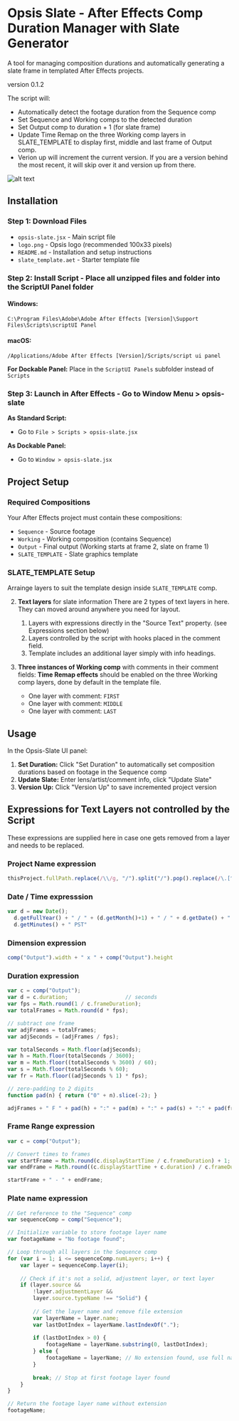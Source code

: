 # Opsis Slate - After Effects Comp Duration Manager with Slate Generator

A tool for managing composition durations and automatically generating a slate frame in templated After Effects projects.

version 0.1.2

The script will:
- Automatically detect the footage duration from the Sequence comp
- Set Sequence and Working comps to the detected duration
- Set Output comp to duration + 1 (for slate frame)
- Update Time Remap on the three Working comp layers in SLATE_TEMPLATE to display first, middle and last frame of Output comp.
- Verion up will increment the current version. If you are a version behind the most recent, it will skip over it and version up from there.

![alt text](https://github.com/shango/opsis-slate/main/logo/screen_ui_panle.png?raw=true)

## Installation

### Step 1: Download Files
- `opsis-slate.jsx` - Main script file
- `logo.png` - Opsis logo (recommended 100x33 pixels)
- `README.md` - Installation and setup instructions
- `slate_template.aet` - Starter template file

### Step 2: Install Script - Place all unzipped files and folder into the ScriptUI Panel folder

#### Windows:
```
C:\Program Files\Adobe\Adobe After Effects [Version]\Support Files\Scripts\scriptUI Panel
```

#### macOS:
```
/Applications/Adobe After Effects [Version]/Scripts/script ui panel
```

**For Dockable Panel:** Place in the `ScriptUI Panels` subfolder instead of `Scripts`


### Step 3: Launch in After Effects - Go to Window Menu > opsis-slate


**As Standard Script:**
- Go to `File > Scripts > opsis-slate.jsx`

**As Dockable Panel:**
- Go to `Window > opsis-slate.jsx`

## Project Setup

### Required Compositions

Your After Effects project must contain these compositions:

- `Sequence` - Source footage
- `Working` - Working composition (contains Sequence)  
- `Output` - Final output (Working starts at frame 2, slate on frame 1)
- `SLATE_TEMPLATE` - Slate graphics template

### SLATE_TEMPLATE Setup

Arrainge layers to suit the template design inside `SLATE_TEMPLATE` comp.

2. **Text layers** for slate information
   There are 2 types of text layers in here. They can moved around anywhere you need for layout.
   1. Layers with expressions directly in the "Source Text" property. (see Expressions section below)
   2. Layers controlled by the script with hooks placed in the comment field.
   3. Template includes an additional layer simply with info headings.

1. **Three instances of Working comp** with comments in their comment fields:
   **Time Remap effects** should be enabled on the three Working comp layers, done by default in the template file.
 
   - One layer with comment: `FIRST`
   - One layer with comment: `MIDDLE`
   - One layer with comment: `LAST`

## Usage
In the Opsis-Slate UI panel:

1. **Set Duration:** Click "Set Duration" to automatically set composition durations based on footage in the Sequence comp
2. **Update Slate:** Enter lens/artist/comment info, click "Update Slate"  
3. **Version Up:** Click "Version Up" to save incremented project version


## Expressions for Text Layers not controlled by the Script

These expressions are supplied here in case one gets removed from a layer and needs to be replaced.

### Project Name expression

```jsx
thisProject.fullPath.replace(/\\/g, "/").split("/").pop().replace(/\.[^\.]+$/, "")
```

### Date / Time expresssion

```jsx
var d = new Date();
  d.getFullYear() + " / " + (d.getMonth()+1) + " / " + d.getDate() + " " + d.getHours() + ":" +
  d.getMinutes() + " PST"
```
### Dimension expression

```jsx
comp("Output").width + " x " + comp("Output").height
```
### Duration expression

```jsx
var c = comp("Output");
var d = c.duration;                  // seconds
var fps = Math.round(1 / c.frameDuration);
var totalFrames = Math.round(d * fps);

// subtract one frame
var adjFrames = totalFrames;
var adjSeconds = (adjFrames / fps);

var totalSeconds = Math.floor(adjSeconds);
var h = Math.floor(totalSeconds / 3600);
var m = Math.floor((totalSeconds % 3600) / 60);
var s = Math.floor(totalSeconds % 60);
var fr = Math.floor((adjSeconds % 1) * fps);

// zero-padding to 2 digits
function pad(n) { return ("0" + n).slice(-2); }

adjFrames + " F " + pad(h) + ":" + pad(m) + ":" + pad(s) + ":" + pad(fr) + " @" + fps + "fps";

```

### Frame Range expression

```jsx
var c = comp("Output");

// Convert times to frames
var startFrame = Math.round(c.displayStartTime / c.frameDuration) + 1;
var endFrame = Math.round((c.displayStartTime + c.duration) / c.frameDuration);

startFrame + " - " + endFrame;

```

### Plate name expression

```jsx
// Get reference to the "Sequence" comp
var sequenceComp = comp("Sequence");

// Initialize variable to store footage layer name
var footageName = "No footage found";

// Loop through all layers in the Sequence comp
for (var i = 1; i <= sequenceComp.numLayers; i++) {
    var layer = sequenceComp.layer(i);
    
    // Check if it's not a solid, adjustment layer, or text layer
    if (layer.source && 
        !layer.adjustmentLayer && 
        layer.source.typeName !== "Solid") {
        
        // Get the layer name and remove file extension
        var layerName = layer.name;
        var lastDotIndex = layerName.lastIndexOf(".");
        
        if (lastDotIndex > 0) {
            footageName = layerName.substring(0, lastDotIndex);
        } else {
            footageName = layerName; // No extension found, use full name
        }
        
        break; // Stop at first footage layer found
    }
}

// Return the footage layer name without extension
footageName;
```

